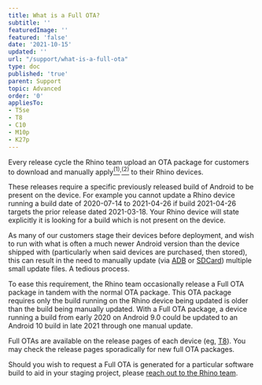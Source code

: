 ```yaml
---
title: What is a Full OTA?
subtitle: ''
featuredImage: ''
featured: 'false'
date: '2021-10-15'
updated: ''
url: "/support/what-is-a-full-ota"
type: doc
published: 'true'
parent: Support
topic: Advanced
order: '0'
appliesTo:
- T5se
- T8
- C10
- M10p
- K27p
---
```


Every release cycle the Rhino team upload an OTA package for customers to download and manually apply[<sup>(1)</sup>](/support/update-via-adb)<sup>,</sup>[<sup>(2)</sup>](/support/update-via-sdcard) to their Rhino devices.

These releases require a specific previously released build of Android to be present on the device. For example you cannot update a Rhino device running a build date of 2020-07-14 to 2021-04-26 if build 2021-04-26 targets the prior release dated 2021-03-18. Your Rhino device will state explicitly it is looking for a build which is not present on the device.

As many of our customers stage their devices before deployment, and wish to run with what is often a much newer Android version than the device shipped with (particularly when said devices are purchased, then stored), this can result in the need to manually update (via [ADB](/support/update-via-adb) or [SDCard](/support/update-via-sdcard)) multiple small update files. A tedious process.

To ease this requirement, the Rhino team occasionally release a Full OTA package in tandem with the normal OTA package. This OTA package requires only the build running on the Rhino device being updated is older than the build being manually updated. With a Full OTA package, a device running a build from early 2020 on Android 9.0 could be updated to an Android 10 build in late 2021 through one manual update.

Full OTAs are available on the release pages of each device (eg, [T8](/security/releases/t8)). You may check the release pages sporadically for new full OTA packages.

Should you wish to request a Full OTA is generated for a particular software build to aid in your staging project, please [reach out to the Rhino team](/support/escalate).
